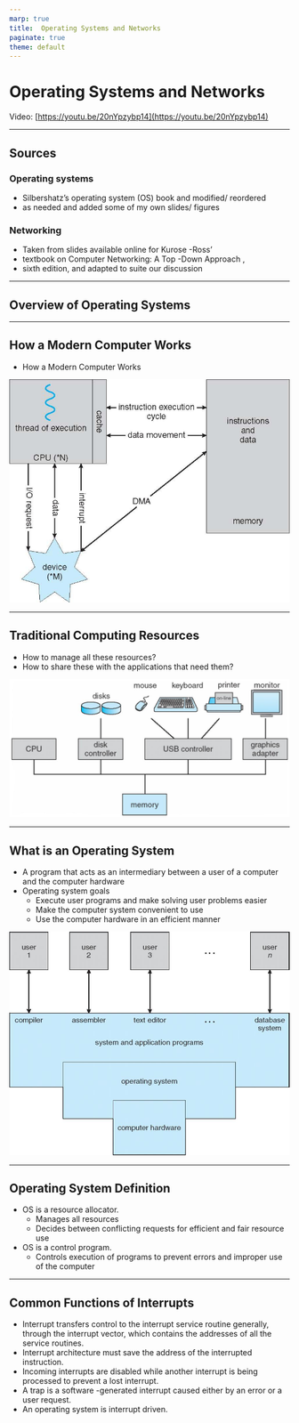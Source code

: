 ```yaml
---
marp: true
title:  Operating Systems and Networks
paginate: true
theme: default
---
```


  # Operating Systems and Networks

Video: [https://youtu.be/20nYpzybp14](https://youtu.be/20nYpzybp14)

---

## Sources

### Operating systems

* Silbershatz’s operating system (OS) book and modified/ reordered
* as needed and added some of my own slides/ figures

### Networking 

* Taken from slides available online for Kurose -Ross’
* textbook on Computer Networking: A Top -Down Approach ,
* sixth edition, and adapted to suite our discussion

---

## Overview of Operating Systems

---

## How a Modern Computer Works

* How a Modern Computer Works

![page_8_img_3.png](page_8_img_3.png)

---

## Traditional Computing Resources

* How to manage all these resources?
* How to share these with the applications that need them?

![page_9_img_3.png](page_9_img_3.png)

---

## What is an Operating System

* A program that acts as an intermediary between a user of a computer and the computer hardware
* Operating system goals
    * Execute user programs and make solving user problems easier
    * Make the computer system convenient to use
    * Use the computer hardware in an efficient manner

![page_10_img_3.png](page_10_img_3.png)

---
## Operating System Definition

* OS is a resource allocator.
    * Manages all resources
    * Decides between conflicting requests for efficient and fair resource use
* OS is a control program.
    * Controls execution of programs to prevent errors and improper  use of the computer

---

## Common Functions of Interrupts

- Interrupt transfers control to the interrupt service routine generally,
through the interrupt vector, which contains the addresses of all
the service routines.
- Interrupt architecture must save the address of the interrupted instruction.
- Incoming interrupts are disabled while another interrupt is being processed to prevent a lost interrupt.
- A trap is a software -generated interrupt caused either by an error or a user request.
- An operating system is interrupt driven.
